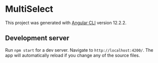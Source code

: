 # MultiSelect

This project was generated with [Angular CLI](https://github.com/angular/angular-cli) version 12.2.2.

## Development server

Run `npm start` for a dev server. Navigate to `http://localhost:4200/`. The app will automatically reload if you change any of the source files.
